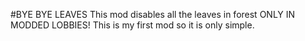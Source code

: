 #BYE BYE LEAVES
This mod disables all the leaves in forest ONLY IN MODDED LOBBIES!
This is my first mod so it is only simple.





